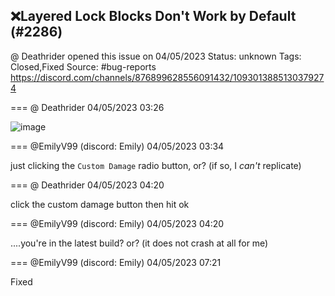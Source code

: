 ## ❌Layered Lock Blocks Don't Work by Default (#2286)
@ Deathrider opened this issue on 04/05/2023
Status: unknown
Tags: Closed,Fixed
Source: #bug-reports https://discord.com/channels/876899628556091432/1093013885130379274


=== @ Deathrider 04/05/2023 03:26


![image](https://cdn.discordapp.com/attachments/1093013885130379274/1093013885394632734/image.png?ex=65e7e281&is=65d56d81&hm=7623082b4e42f3a457a2763f056b0bbc70898e7d82ec67c2bbba1915436a91a4&)

=== @EmilyV99 (discord: Emily) 04/05/2023 03:34

just clicking the `Custom Damage` radio button, or?
(if so, I *can't* replicate)

=== @ Deathrider 04/05/2023 04:20

click the custom damage button then hit ok

=== @EmilyV99 (discord: Emily) 04/05/2023 04:20

....you're in the latest build?
or?
(it does not crash at all for me)

=== @EmilyV99 (discord: Emily) 04/05/2023 07:21

Fixed
